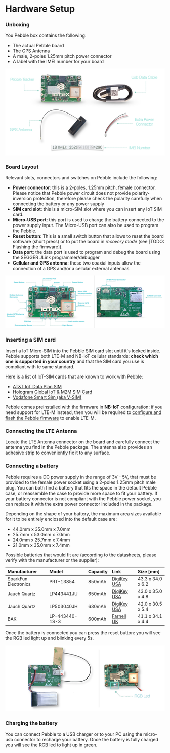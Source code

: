 # Hardware Setup

### Unboxing <a id="unboxing"></a>

You Pebble box contains the following:

* The actual Pebble board
* The GPS Antenna
* A male, 2-poles 1.25mm pitch power connector
* A label with the IMEI number for your board

![](../../.gitbook/assets/image%20%2836%29.png)

### Board Layout <a id="board-layout"></a>

Relevant slots, connectors and switches on Pebble include the following:

* **Power connector**: this is a 2-poles, 1.25mm pitch, female connector. Please notice that Pebble power circuit does not provide polarity-inversion protection, therefore please check the polarity carefully when connecting the battery or any power supply
* **SIM card slot**: this is a micro-SIM slot where you can insert any IoT SIM card.
* **Micro-USB port**: this port is used to charge the battery connected to the power supply input. The Micro-USB port can also be used to program the Pebble.
* **Reset button**: This is a small switch button that allows to reset the board software \(short press\) or to put the board in _recovery mode_ \(see \[TODO: Flashing the firmware\]\).
* **Data port**: the data port is used to program and debug the board using the SEGGER JLink programmer/debugger
* **Cellular and GPS antenna**: these two coaxial inputs allow the connection of a GPS and/or a cellular external antennas

![](../../.gitbook/assets/image%20%2828%29.png)

### Inserting a SIM card <a id="inserting-a-sim-card"></a>

Insert a IoT Micro-SIM into the Pebble SIM card slot until it's locked inside. Pebble supports both LTE-M and NB-IoT cellular standards: **check which one is supported in your country** and that the SIM card you use is compliant with te same standard.

Here is a list of IoT-SIM cards that are known to work with Pebble:

* [AT&T IoT Data Plan SIM](https://marketplace.att.com/products/att-iot-dataplans-lte-internationalloc)
* [Hologram Global IoT & M2M SIM Card](https://www.hologram.io/products/iot-sim-card)
* [Vodafone Smart Sim \(aka V-SIM\)](https://eshop.v.vodafone.com/uk/v-sim)

Pebble comes preinstalled with the firmware in **NB-IoT** configuration: if you need support for LTE-M instead, then you will be required to [configure and flash the Pebble firmware](develop-and-build-the-firmware/configure-the-firmware.md) to enable LTE-M.

### Connecting the LTE Antenna <a id="connecting-the-lte-antenna"></a>

Locate the LTE Antenna connector on the board and carefully connect the antenna you find in the Pebble package. The antenna also provides an adhesive strip to conveniently fix it to any surface.

### Connecting a battery <a id="connecting-a-battery"></a>

Pebble requires a DC power supply in the range of 3V - 5V, that must be provided to the female power socket using a 2-poles 1.25mm pitch male plug. You can both find a battery that fits the space in the default Pebble case, or reassemble the case to provide more space to fit your battery. If your battery connector is not compliant with the Pebble power socket, you can replace it with the extra power connector included in the package.

Depending on the shape of your battery, the maximum area sizes available for it to be entirely enclosed into the default case are:

* 44.0mm x 35.0mm x 7.0mm
* 25.7mm x 53.0mm x 7.0mm
* 24.0mm x 25.7mm x 7.4mm
* 21.0mm x 35.0mm x 7.4mm

Possible batteries that would fit are \(according to the datasheets, please verify with the manufacturer or the supplier\):

| Manufacturer | Model | Capacity | Link | Size \[mm\] |
| :--- | :--- | :--- | :--- | :--- |
| SparkFun Electronics | PRT-13854 | 850mAh | [DigiKey USA](https://www.digikey.com/en/products/detail/sparkfun-electronics/PRT-13854/6605201) | 43.3 x 34.0 x 6.2 |
| Jauch Quartz | LP443441JU | 650mAh | [DigiKey USA](https://www.digikey.com/en/products/detail/jauch-quartz/LP443441JU-PCM-WIRES-50MM/9560984) | 43.0 x 35.0 x 4.8 |
| Jauch Quartz | LP503040JH | 630mAh | [DigiKey USA](https://www.digikey.com/en/products/detail/jauch-quartz/LP503040JH-PCM-WIRES-50MM/9560983) | 42.0 x 30.5 x 5.4 |
| BAK | LP-443440-1S-3 | 600mAh | [Farnell UK](https://uk.farnell.com/bak/lp-443440-1s-3/battery-lithium-pol-3-7v-0-6ah/dp/2077883?ost=lp-443440-1s-3) | 41.1 x 34.1 x 4.4 |

Once the battery is connected you can press the reset button: you will see the RGB led light up and blinking every 5s.

![](../../.gitbook/assets/image%20%2835%29.png)

### Charging the battery <a id="charging-the-battery"></a>

You can connect Pebble to a USB charger or to your PC using the micro-usb connector to recharge your battery. Once the battery is fully charged you will see the RGB led to light up in green.

